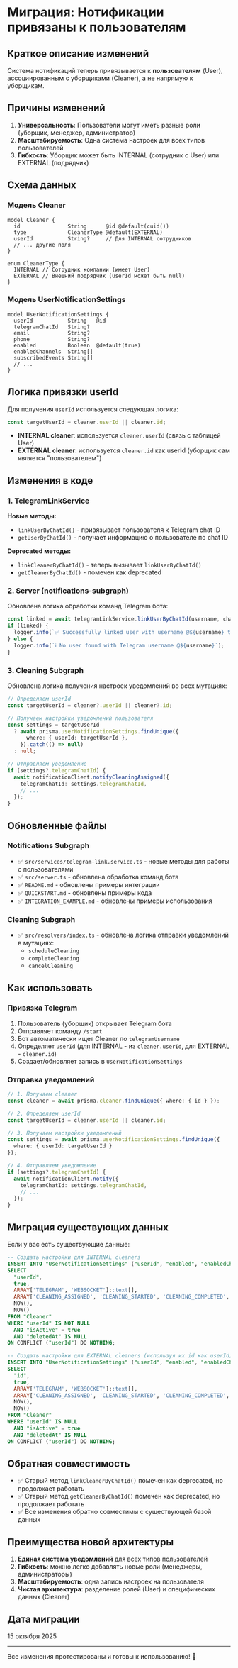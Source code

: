 # Миграция: Нотификации привязаны к пользователям

## Краткое описание изменений

Система нотификаций теперь привязывается к **пользователям** (User), ассоциированным с уборщиками (Cleaner), а не напрямую к уборщикам.

## Причины изменений

1. **Универсальность**: Пользователи могут иметь разные роли (уборщик, менеджер, администратор)
2. **Масштабируемость**: Одна система настроек для всех типов пользователей
3. **Гибкость**: Уборщик может быть INTERNAL (сотрудник с User) или EXTERNAL (подрядчик)

## Схема данных

### Модель Cleaner
```prisma
model Cleaner {
  id               String      @id @default(cuid())
  type             CleanerType @default(EXTERNAL)
  userId           String?     // Для INTERNAL сотрудников
  // ... другие поля
}

enum CleanerType {
  INTERNAL // Сотрудник компании (имеет User)
  EXTERNAL // Внешний подрядчик (userId может быть null)
}
```

### Модель UserNotificationSettings
```prisma
model UserNotificationSettings {
  userId           String   @id
  telegramChatId   String?
  email            String?
  phone            String?
  enabled          Boolean  @default(true)
  enabledChannels  String[]
  subscribedEvents String[]
  // ...
}
```

## Логика привязки userId

Для получения `userId` используется следующая логика:

```typescript
const targetUserId = cleaner.userId || cleaner.id;
```

- **INTERNAL cleaner**: используется `cleaner.userId` (связь с таблицей User)
- **EXTERNAL cleaner**: используется `cleaner.id` как userId (уборщик сам является "пользователем")

## Изменения в коде

### 1. TelegramLinkService

**Новые методы:**
- `linkUserByChatId()` - привязывает пользователя к Telegram chat ID
- `getUserByChatId()` - получает информацию о пользователе по chat ID

**Deprecated методы:**
- `linkCleanerByChatId()` - теперь вызывает `linkUserByChatId()`
- `getCleanerByChatId()` - помечен как deprecated

### 2. Server (notifications-subgraph)

Обновлена логика обработки команд Telegram бота:

```typescript
const linked = await telegramLinkService.linkUserByChatId(username, chatId);
if (linked) {
  logger.info(`✅ Successfully linked user with username @${username} to chat ID ${chatId}`);
} else {
  logger.info(`ℹ️ No user found with Telegram username @${username}`);
}
```

### 3. Cleaning Subgraph

Обновлена логика получения настроек уведомлений во всех мутациях:

```typescript
// Определяем userId
const targetUserId = cleaner?.userId || cleaner?.id;

// Получаем настройки уведомлений пользователя
const settings = targetUserId 
  ? await prisma.userNotificationSettings.findUnique({
      where: { userId: targetUserId },
    }).catch(() => null)
  : null;

// Отправляем уведомление
if (settings?.telegramChatId) {
  await notificationClient.notifyCleaningAssigned({
    telegramChatId: settings.telegramChatId,
    // ...
  });
}
```

## Обновленные файлы

### Notifications Subgraph
- ✅ `src/services/telegram-link.service.ts` - новые методы для работы с пользователями
- ✅ `src/server.ts` - обновлена обработка команд бота
- ✅ `README.md` - обновлены примеры интеграции
- ✅ `QUICKSTART.md` - обновлены примеры кода
- ✅ `INTEGRATION_EXAMPLE.md` - обновлены примеры использования

### Cleaning Subgraph
- ✅ `src/resolvers/index.ts` - обновлена логика отправки уведомлений в мутациях:
  - `scheduleCleaning`
  - `completeCleaning`
  - `cancelCleaning`

## Как использовать

### Привязка Telegram

1. Пользователь (уборщик) открывает Telegram бота
2. Отправляет команду `/start`
3. Бот автоматически ищет Cleaner по `telegramUsername`
4. Определяет `userId` (для INTERNAL - из `cleaner.userId`, для EXTERNAL - `cleaner.id`)
5. Создает/обновляет запись в `UserNotificationSettings`

### Отправка уведомлений

```typescript
// 1. Получаем cleaner
const cleaner = await prisma.cleaner.findUnique({ where: { id } });

// 2. Определяем userId
const targetUserId = cleaner.userId || cleaner.id;

// 3. Получаем настройки уведомлений
const settings = await prisma.userNotificationSettings.findUnique({
  where: { userId: targetUserId }
});

// 4. Отправляем уведомление
if (settings?.telegramChatId) {
  await notificationClient.notify({
    telegramChatId: settings.telegramChatId,
    // ...
  });
}
```

## Миграция существующих данных

Если у вас есть существующие данные:

```sql
-- Создать настройки для INTERNAL cleaners
INSERT INTO "UserNotificationSettings" ("userId", "enabled", "enabledChannels", "subscribedEvents", "createdAt", "updatedAt")
SELECT 
  "userId",
  true,
  ARRAY['TELEGRAM', 'WEBSOCKET']::text[],
  ARRAY['CLEANING_ASSIGNED', 'CLEANING_STARTED', 'CLEANING_COMPLETED', 'CLEANING_CANCELLED']::text[],
  NOW(),
  NOW()
FROM "Cleaner"
WHERE "userId" IS NOT NULL
  AND "isActive" = true
  AND "deletedAt" IS NULL
ON CONFLICT ("userId") DO NOTHING;

-- Создать настройки для EXTERNAL cleaners (используя их id как userId)
INSERT INTO "UserNotificationSettings" ("userId", "enabled", "enabledChannels", "subscribedEvents", "createdAt", "updatedAt")
SELECT 
  "id",
  true,
  ARRAY['TELEGRAM', 'WEBSOCKET']::text[],
  ARRAY['CLEANING_ASSIGNED', 'CLEANING_STARTED', 'CLEANING_COMPLETED', 'CLEANING_CANCELLED']::text[],
  NOW(),
  NOW()
FROM "Cleaner"
WHERE "userId" IS NULL
  AND "isActive" = true
  AND "deletedAt" IS NULL
ON CONFLICT ("userId") DO NOTHING;
```

## Обратная совместимость

- ✅ Старый метод `linkCleanerByChatId()` помечен как deprecated, но продолжает работать
- ✅ Старый метод `getCleanerByChatId()` помечен как deprecated, но продолжает работать
- ✅ Все изменения обратно совместимы с существующей базой данных

## Преимущества новой архитектуры

1. **Единая система уведомлений** для всех типов пользователей
2. **Гибкость**: можно легко добавлять новые роли (менеджеры, администраторы)
3. **Масштабируемость**: одна запись настроек на пользователя
4. **Чистая архитектура**: разделение ролей (User) и специфических данных (Cleaner)

## Дата миграции

15 октября 2025

---

Все изменения протестированы и готовы к использованию! 🚀

